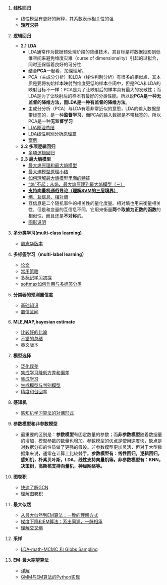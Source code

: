 1. **线性回归**
    - 线性模型有更好的解释，其系数表示相关性的强
    - [**矩阵求导**](<https://zhuanlan.zhihu.com/p/24709748>)

2. **逻辑回归**
    - **2.1 LDA**
        + LDA通常作为数据预处理阶段的降维技术，其目标是将数据投影到低维空间来避免维度灾难（curse of dimensionality）引起的过拟合，同时还保留着良好的可分性.
        + 结合**PCA**一起看，加深理解。
        + PCA（主成分分析）和LDA（线性判别分析）有很多的相似点，其本质是要将初始样本映射到维度更低的样本空间中，但是PCA和LDA的映射目标不一样：PCA是为了让映射后的样本具有最大的发散性；而LDA是为了让映射后的样本有最好的分类性能。所以说**PCA是一种无监督的降维方法，而LDA是一种有监督的降维方法**。
        + 主成分分析（PCA）与LDA有着非常近似的意思，LDA的输入数据是带标签的，是一种**监督学习**，而PCA的输入数据是不带标签的，所以PCA是一种**无监督学习**
        + [LDA原理总结](<https://www.cnblogs.com/pinard/p/6244265.html>)
        + [LDA线性判别分析原理篇](<https://zhuanlan.zhihu.com/p/27899927>)
        + [案例](<https://flashgene.com/archives/26694.html>)
    - **2.2 多项逻辑回归**
        + [多项逻辑回归](https://blog.csdn.net/pxhdky/article/details/83050712)
    - **2.3 最大熵模型**
        + [最大熵原理和最大熵模型](https://www.hrwhisper.me/machine-learning-maximum-entropy-model/)
        + [最大熵模型原理小结](https://www.cnblogs.com/pinard/p/6093948.html)
        + [如何理解最大熵模型里面的特征](https://www.zhihu.com/question/24094554/answer/108271031)
        + [“熵”不起：从熵、最大熵原理到最大熵模型（三）](https://spaces.ac.cn/archives/3567)
        + [**支持向量机通俗导论（理解SVM的三层境界）**](https://blog.csdn.net/v_july_v/article/details/7624837)
        + [熵、互信息、相对熵](https://zhuanlan.zhihu.com/p/36192699)
        + 互信息是二个随机事件的相关性的量化度量。相对熵也用来衡量相关性，但是和变量的互信息不同，它用来衡量**两个取值为正数的函数**的相似性，而且还是**不对称**的。
        + [图形说明](https://blog.csdn.net/qq_22238533/article/details/77774223)

3. **多分类学习(multi-class learning)**
    - [周志华版本](http://next.uuzdaisuki.com/2018/07/26/%E6%9C%BA%E5%99%A8%E5%AD%A6%E4%B9%A0-7-%E2%80%94%E2%80%94%E5%A4%9A%E5%88%86%E7%B1%BB%E5%AD%A6%E4%B9%A0/)
    
4. **多标签学习（multi-label learning）**
    + [论文](https://ieeexplore.ieee.org/stamp/stamp.jsp?arnumber=6471714)
    + [常用策略](https://www.zhihu.com/question/35486862)
    + [多标记学习初探](https://www.jianshu.com/p/218f2a3930f2)
    + [softmax如何作用与多标签分类](https://www.zhihu.com/question/36031920)
    
5. **分类器的预测置信度**
    + [基础知识](https://zhuanlan.zhihu.com/p/37847495)
    + [置信区间](https://www.zhihu.com/question/26419030)
    
6. **MLE,MAP,bayesian estimate**
    + [比较好的比喻](https://zhuanlan.zhihu.com/p/37215276)
    + [不错的总结](http://noahsnail.com/2018/05/17/2018-05-17-%E8%B4%9D%E5%8F%B6%E6%96%AF%E4%BC%B0%E8%AE%A1%E3%80%81%E6%9C%80%E5%A4%A7%E4%BC%BC%E7%84%B6%E4%BC%B0%E8%AE%A1%E3%80%81%E6%9C%80%E5%A4%A7%E5%90%8E%E9%AA%8C%E6%A6%82%E7%8E%87%E4%BC%B0%E8%AE%A1/)
    + [英文版本](https://towardsdatascience.com/mle-map-and-bayesian-inference-3407b2d6d4d9)
7. **模型选择**
    + [泛化误差](http://www.huaxiaozhuan.com/%E7%BB%9F%E8%AE%A1%E5%AD%A6%E4%B9%A0/chapters/9_model_selection.html)
    + [集成学习降低方差和偏差](https://www.zhihu.com/question/26760839)
    + [集成学习](https://www.cnblogs.com/stream886/p/10506793.html)
    + [生成模型与判别模型](https://blog.csdn.net/zouxy09/article/details/8195017)
    + [精度和召回率](https://www.zhihu.com/question/19645541)
    
8. **感知机**
    + [感知机学习算法的对偶形式](https://www.zhihu.com/question/26526858)
    
9. **参数模型和非参数模型**
    + 最重要的区别是：**参数模型**有固定数量的参数；而**非参数模型**随着数据量的增加，模型参数的数量也增加。参数模型的优点是使用速度快，缺点是对数据分布的性质做了更强的假设。非参数模型更加灵活，但对于大型数据集来说，通常在计算上比较棘手。**参数模型有：线性回归，逻辑回归，感知机，朴素贝叶斯，LDA，线性支持向量机等。非参数模型有：KNN，决策树，高斯核支持向量机，神经网络等。**

10. **图卷积**
    - [快速了解GCN](https://blog.csdn.net/u011537121/article/details/81542991)
    - [理解图卷积](https://www.zhihu.com/question/54504471)

11. **最大似然**
    - [从最大似然到EM算法：一致的理解方式](https://kexue.fm/archives/5239)
    - [梯度下降和EM算法：系出同源，一脉相承](https://kexue.fm/archives/4277)
    - [理解交叉熵](https://juejin.im/post/5b28bd26f265da59bb0cc8f6)
    
12. **采样**
    - [LDA-math-MCMC 和 Gibbs Sampling](https://cosx.org/2013/01/lda-math-mcmc-and-gibbs-sampling/)
    
13. **EM-最大期望算法**
    - [详解](http://www.csuldw.com/2015/12/02/2015-12-02-EM-algorithms/#%E4%BA%8C%E3%80%81Jensen%E4%B8%8D%E7%AD%89%E5%BC%8F)
    - [GMM与EM算法的Python实现](http://sofasofa.io/tutorials/gmm_em/)